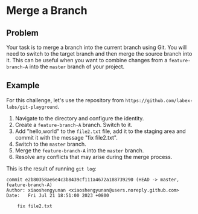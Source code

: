 # Merge a Branch

## Problem

Your task is to merge a branch into the current branch using Git. You will need to switch to the target branch and then merge the source branch into it. This can be useful when you want to combine changes from a `feature-branch-A` into the `master` branch of your project.

## Example

For this challenge, let's use the repository from `https://github.com/labex-labs/git-playground`.

1. Navigate to the directory and configure the identity.
2. Create a `feature-branch-A` branch. Switch to it.
3. Add "hello,world" to the `file2.txt` file, add it to the staging area and commit it with the message "fix file2.txt".
4. Switch to the `master` branch.
5. Merge the `feature-branch-A` into the `master` branch.
6. Resolve any conflicts that may arise during the merge process.

This is the result of running `git log`:
```shell
commit e2b80358ae6e4c3b8439cf111a4672a188739290 (HEAD -> master, feature-branch-A)
Author: xiaoshengyunan <xiaoshengyunan@users.noreply.github.com>
Date:   Fri Jul 21 18:51:00 2023 +0800

    fix file2.txt
```
